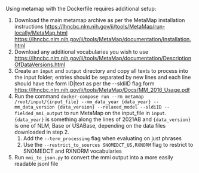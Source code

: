 Using metamap with the Dockerfile requires additional setup:

1. Download the main metamap archive as per the MetaMap installation instructions <https://lhncbc.nlm.nih.gov/ii/tools/MetaMap/run-locally/MetaMap.html> <https://lhncbc.nlm.nih.gov/ii/tools/MetaMap/documentation/Installation.html>
2. Download any additional vocabularies you wish to use <https://lhncbc.nlm.nih.gov/ii/tools/MetaMap/documentation/DescriptionOfDataVersions.html>
3. Create an `input` and `output` directory and copy all texts to process into the input folder; entries should be separated by new lines and each line should have the form ID|text as per the --sldiID flag form <https://lhncbc.nlm.nih.gov/ii/tools/MetaMap/Docs/MM_2016_Usage.pdf>
4. Run the command `docker-compose run --rm metamap /root/input/{input_file} --mm_data_year {data_year} --mm_data_version {data_version} --relaxed_model --sldiID --fielded_mmi_output` to run MetaMap on the input_file in `input`. `{data_year}` is something along the lines of 2021AB and `{data_version}` is one of NLM, Base or USABase, depending on the data files downloaded in step 2. 
   1. Add the `--term_processing` flag when evaluating on just phrases
   2. Use the `--restrict_to_sources SNOMEDCT_US,RXNORM` flag to restrict to SNOMEDCT and RXNORM vocabularies
5. Run `mmi_to_json.py` to convert the mmi output into a more easily readable jsonl file
